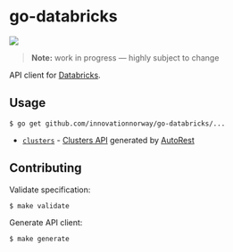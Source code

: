 # go-databricks

![](https://github.com/innovationnorway/go-databricks/workflows/build-test/badge.svg)

> **Note:** work in progress — highly subject to change

API client for [Databricks](https://databricks.com/).

## Usage

```
$ go get github.com/innovationnorway/go-databricks/...
```

- [`clusters`](clusters/) - [Clusters API](https://docs.databricks.com/dev-tools/api/latest/clusters.html) generated by [AutoRest](https://github.com/Azure/autorest)

## Contributing

Validate specification:

```
$ make validate
```

Generate API client:

```
$ make generate
```
